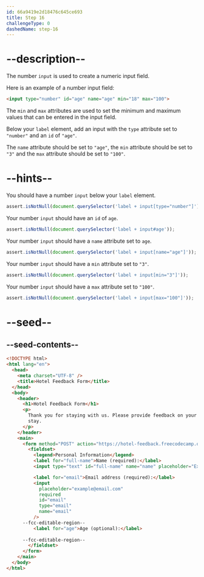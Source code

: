 ```yaml
---
id: 66a9419e2d18476c645ce693
title: Step 16
challengeType: 0
dashedName: step-16
---
```


# --description--

The number `input` is used to create a numeric input field. 

Here is an example of a number input field:

```html
<input type="number" id="age" name="age" min="18" max="100">
```

The `min` and `max` attributes are used to set the minimum and maximum values that can be entered in the input field.

Below your `label` element, add an input with the `type` attribute set to `"number"` and an `id` of `"age"`.

The `name` attribute should be set to `"age"`, the `min` attribute should be set to `"3"` and the `max` attribute should be set to `"100"`.

# --hints--

You should have a number `input` below your `label` element.

```js
assert.isNotNull(document.querySelector('label + input[type="number"]'));
```

Your number `input` should have an `id` of `age`.

```js
assert.isNotNull(document.querySelector('label + input#age'));
```

Your number `input` should have a `name` attribute set to `age`.

```js
assert.isNotNull(document.querySelector('label + input[name="age"]'));
```

Your number `input` should have a `min` attribute set to `"3"`.

```js
assert.isNotNull(document.querySelector('label + input[min="3"]'));
```

Your number `input` should have a `max` attribute set to `"100"`.

```js
assert.isNotNull(document.querySelector('label + input[max="100"]'));
```

# --seed--

## --seed-contents--

```html
<!DOCTYPE html>
<html lang="en">
  <head>
    <meta charset="UTF-8" />
    <title>Hotel Feedback Form</title>
  </head>
  <body>
    <header>
      <h1>Hotel Feedback Form</h1>
      <p>
        Thank you for staying with us. Please provide feedback on your recent
        stay.
      </p>
    </header>
    <main>
      <form method="POST" action="https://hotel-feedback.freecodecamp.org">
        <fieldset>
          <legend>Personal Information</legend>
          <label for="full-name">Name (required):</label>
          <input type="text" id="full-name" name="name" placeholder="Ex. John Doe" required>

          <label for="email">Email address (required):</label>
          <input
            placeholder="example@email.com"
            required
            id="email"
            type="email"
            name="email"
          />
      --fcc-editable-region--
          <label for="age">Age (optional):</label>
          
      --fcc-editable-region--
        </fieldset>
      </form>
    </main>
  </body>
</html>
```
